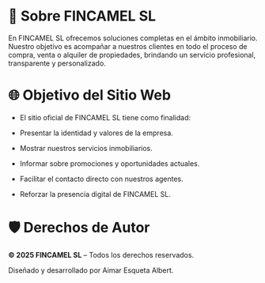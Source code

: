 # 📍 Sobre FINCAMEL SL
 
En FINCAMEL SL ofrecemos soluciones completas en el ámbito inmobiliario. Nuestro objetivo es acompañar a nuestros clientes en todo el proceso de compra, venta o alquiler de propiedades, brindando un servicio profesional, transparente y personalizado.

# 🌐 Objetivo del Sitio Web

- El sitio oficial de FINCAMEL SL tiene como finalidad:

- Presentar la identidad y valores de la empresa.
  
- Mostrar nuestros servicios inmobiliarios.

- Informar sobre promociones y oportunidades actuales.

- Facilitar el contacto directo con nuestros agentes.

- Reforzar la presencia digital de FINCAMEL SL.


# 🛡️ Derechos de Autor

**© 2025 FINCAMEL SL** – Todos los derechos reservados.

Diseñado y desarrollado por Aimar Esqueta Albert.
